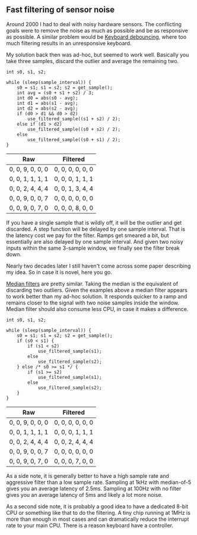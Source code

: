 Fast filtering of sensor noise
------------------------------

Around 2000 I had to deal with noisy hardware sensors.  The
conflicting goals were to remove the noise as much as possible and be
as responsive as possible.  A similar problem would be [Keyboard
debouncing](https://en.wikipedia.org/wiki/Keyboard_technology#Debouncing),
where too much filtering results in an unresponsive keyboard.

My solution back then was ad-hoc, but seemed to work well.  Basically
you take three samples, discard the outlier and average the remaining
two.

```
int s0, s1, s2;

while (sleep(sample_interval)) {
	s0 = s1; s1 = s2; s2 = get_sample();
	int avg = (s0 + s1 + s2) / 3;
	int d0 = abs(s0 - avg);
	int d1 = abs(s1 - avg);
	int d2 = abs(s2 - avg);
	if (d0 > d1 && d0 > d2)
		use_filtered_sample((s1 + s2) / 2);
	else if (d1 > d2)
		use_filtered_sample((s0 + s2) / 2);
	else
		use_filtered_sample((s0 + s1) / 2);
}
```

| Raw			| Filtered		|
| ---------------------	| ---------------------	|
| 0, 0, 9, 0, 0, 0	| 0, 0, 0, 0, 0, 0	|
| 0, 0, 1, 1, 1, 1	| 0, 0, 0, 1, 1, 1	|
| 0, 0, 2, 4, 4, 4	| 0, 0, 1, 3, 4, 4	|
| 0, 0, 9, 0, 0, 7	| 0, 0, 0, 0, 0, 0	|
| 0, 0, 9, 0, 7, 0	| 0, 0, 0, 8, 0, 0	|

If you have a single sample that is wildly off, it will be the outlier
and get discarded.  A step function will be delayed by one sample
interval.  That is the latency cost we pay for the filter.  Ramps get
smeared a bit, but essentially are also delayed by one sample
interval.  And given two noisy inputs within the same 3-sample window,
we finally see the filter break down.

Nearly two decades later I still haven't come across some paper
describing my idea.  So in case it is novel, here you go.

[Median filters](https://en.wikipedia.org/wiki/Median_filter) are
pretty similar.  Taking the median is the equivalent of discarding two
outliers.  Given the examples above a median filter appears to work
better than my ad-hoc solution.  It responds quicker to a ramp and
remains closer to the signal with two noise samples inside the window.
Median filter should also consume less CPU, in case it makes a
difference.

```
int s0, s1, s2;

while (sleep(sample_interval)) {
	s0 = s1; s1 = s2; s2 = get_sample();
	if (s0 < s1) {
		if (s1 < s2)
			use_filtered_sample(s1);
		else
			use_filtered_sample(s2);
	} else /* s0 >= s1 */ {
		if (s1 >= s2)
			use_filtered_sample(s1);
		else
			use_filtered_sample(s2);
	}
}
```

| Raw			| Filtered		|
| ---------------------	| ---------------------	|
| 0, 0, 9, 0, 0, 0	| 0, 0, 0, 0, 0, 0	|
| 0, 0, 1, 1, 1, 1	| 0, 0, 0, 1, 1, 1	|
| 0, 0, 2, 4, 4, 4	| 0, 0, 2, 4, 4, 4	|
| 0, 0, 9, 0, 0, 7	| 0, 0, 0, 0, 0, 0	|
| 0, 0, 9, 0, 7, 0	| 0, 0, 0, 7, 0, 0	|

As a side note, it is generally better to have a high sample rate and
aggressive filter than a low sample rate.  Sampling at 1kHz with
median-of-5 gives you an average latency of 2.5ms.  Sampling at 100Hz
with no filter gives you an average latency of 5ms and likely a lot
more noise.

As a second side note, it is probably a good idea to have a dedicated
8-bit CPU or something like that to do the filtering.  A tiny chip
running at 1MHz is more than enough in most cases and can dramatically
reduce the interrupt rate to your main CPU.  There is a reason
keyboard have a controller.
